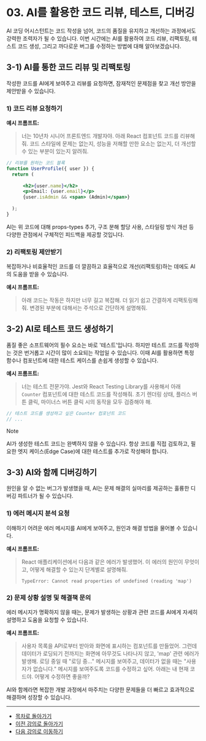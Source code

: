 # 03. AI를 활용한 코드 리뷰, 테스트, 디버깅

AI 코딩 어시스턴트는 코드 작성을 넘어, 코드의 품질을 유지하고 개선하는 과정에서도 강력한 조력자가 될 수 있습니다. 이번 시간에는 AI를 활용하여 코드 리뷰, 리팩토링, 테스트 코드 생성, 그리고 까다로운 버그를 수정하는 방법에 대해 알아보겠습니다.

## 3-1) AI를 통한 코드 리뷰 및 리팩토링

작성한 코드를 AI에게 보여주고 리뷰를 요청하면, 잠재적인 문제점을 찾고 개선 방안을 제안받을 수 있습니다.

### 1) 코드 리뷰 요청하기

**예시 프롬프트:**

> 너는 10년차 시니어 프론트엔드 개발자야. 아래 React 컴포넌트 코드를 리뷰해줘. 코드 스타일에 문제는 없는지, 성능을 저해할 만한 요소는 없는지, 더 개선할 수 있는 부분이 있는지 알려줘.

```jsx
// 리뷰를 원하는 코드 블록
function UserProfile({ user }) {
  return (
    
      <h2>{user.name}</h2>
      <p>Email: {user.email}</p>
      {user.isAdmin && <span> (Admin)</span>}
    
  );
}
```

AI는 위 코드에 대해 props-types 추가, 구조 분해 할당 사용, 스타일링 방식 개선 등 다양한 관점에서 구체적인 피드백을 제공할 것입니다.

### 2) 리팩토링 제안받기

복잡하거나 비효율적인 코드를 더 깔끔하고 효율적으로 개선(리팩토링)하는 데에도 AI의 도움을 받을 수 있습니다.

**예시 프롬프트:**

> 아래 코드는 작동은 하지만 너무 길고 복잡해. 더 읽기 쉽고 간결하게 리팩토링해줘. 변경된 부분에 대해서는 주석으로 간단하게 설명해줘.

## 3-2) AI로 테스트 코드 생성하기

품질 좋은 소프트웨어의 필수 요소는 바로 '테스트'입니다. 하지만 테스트 코드를 작성하는 것은 번거롭고 시간이 많이 소요되는 작업일 수 있습니다. 이때 AI를 활용하면 특정 함수나 컴포넌트에 대한 테스트 케이스를 손쉽게 생성할 수 있습니다.

**예시 프롬프트:**

> 너는 테스트 전문가야. Jest와 React Testing Library를 사용해서 아래 `Counter` 컴포넌트에 대한 테스트 코드를 작성해줘. 초기 렌더링 상태, 플러스 버튼 클릭, 마이너스 버튼 클릭 시의 동작을 모두 검증해야 해.

```jsx
// 테스트 코드를 생성하고 싶은 Counter 컴포넌트 코드
// ...
```

> [!NOTE]
> AI가 생성한 테스트 코드는 완벽하지 않을 수 있습니다. 항상 코드를 직접 검토하고, 필요한 엣지 케이스(Edge Case)에 대한 테스트를 추가로 작성해야 합니다.

## 3-3) AI와 함께 디버깅하기

원인을 알 수 없는 버그가 발생했을 때, AI는 문제 해결의 실마리를 제공하는 훌륭한 디버깅 파트너가 될 수 있습니다.

### 1) 에러 메시지 분석 요청

이해하기 어려운 에러 메시지를 AI에게 보여주고, 원인과 해결 방법을 물어볼 수 있습니다.

**예시 프롬프트:**

> React 애플리케이션에서 다음과 같은 에러가 발생했어. 이 에러의 원인이 무엇이고, 어떻게 해결할 수 있는지 단계별로 설명해줘.
>
> `TypeError: Cannot read properties of undefined (reading 'map')`

### 2) 문제 상황 설명 및 해결책 문의

에러 메시지가 명확하지 않을 때는, 문제가 발생하는 상황과 관련 코드를 AI에게 자세히 설명하고 도움을 요청할 수 있습니다.

**예시 프롬프트:**

> 사용자 목록을 API로부터 받아와 화면에 표시하는 컴포넌트를 만들었어. 그런데 데이터가 로딩되기 전까지는 화면에 아무것도 나타나지 않고, 'map' 관련 에러가 발생해. 로딩 중일 때 "로딩 중..." 메시지를 보여주고, 데이터가 없을 때는 "사용자가 없습니다." 메시지를 보여주도록 코드를 수정하고 싶어. 아래는 내 현재 코드야. 어떻게 수정하면 좋을까?

AI와 함께라면 복잡한 개발 과정에서 마주치는 다양한 문제들을 더 빠르고 효과적으로 해결하며 성장할 수 있습니다.

---

- [목차로 돌아가기](../README.md)
- [이전 강의로 돌아가기](./02-AI-for-Planning-and-Drafting.md)
- [다음 강의로 이동하기](./04-GitHub-Actions-CI-CD.md) 